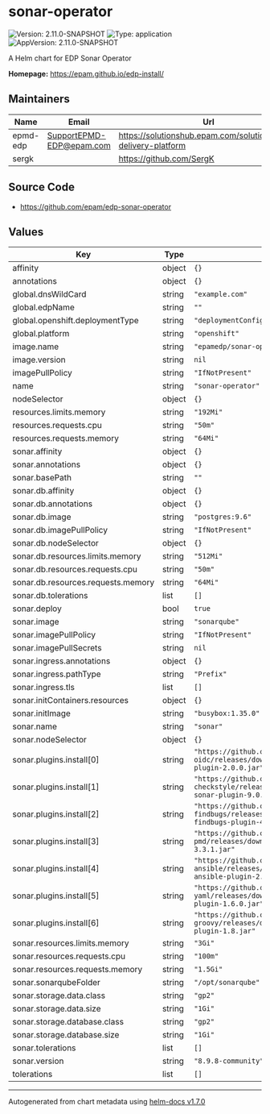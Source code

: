 # sonar-operator

![Version: 2.11.0-SNAPSHOT](https://img.shields.io/badge/Version-2.11.0--SNAPSHOT-informational?style=flat-square) ![Type: application](https://img.shields.io/badge/Type-application-informational?style=flat-square) ![AppVersion: 2.11.0-SNAPSHOT](https://img.shields.io/badge/AppVersion-2.11.0--SNAPSHOT-informational?style=flat-square)

A Helm chart for EDP Sonar Operator

**Homepage:** <https://epam.github.io/edp-install/>

## Maintainers

| Name | Email | Url |
| ---- | ------ | --- |
| epmd-edp | SupportEPMD-EDP@epam.com | https://solutionshub.epam.com/solution/epam-delivery-platform |
| sergk |  | https://github.com/SergK |

## Source Code

* <https://github.com/epam/edp-sonar-operator>

## Values

| Key | Type | Default | Description |
|-----|------|---------|-------------|
| affinity | object | `{}` |  |
| annotations | object | `{}` |  |
| global.dnsWildCard | string | `"example.com"` |  |
| global.edpName | string | `""` |  |
| global.openshift.deploymentType | string | `"deploymentConfigs"` |  |
| global.platform | string | `"openshift"` |  |
| image.name | string | `"epamedp/sonar-operator"` |  |
| image.version | string | `nil` |  |
| imagePullPolicy | string | `"IfNotPresent"` |  |
| name | string | `"sonar-operator"` |  |
| nodeSelector | object | `{}` |  |
| resources.limits.memory | string | `"192Mi"` |  |
| resources.requests.cpu | string | `"50m"` |  |
| resources.requests.memory | string | `"64Mi"` |  |
| sonar.affinity | object | `{}` |  |
| sonar.annotations | object | `{}` |  |
| sonar.basePath | string | `""` |  |
| sonar.db.affinity | object | `{}` |  |
| sonar.db.annotations | object | `{}` |  |
| sonar.db.image | string | `"postgres:9.6"` |  |
| sonar.db.imagePullPolicy | string | `"IfNotPresent"` |  |
| sonar.db.nodeSelector | object | `{}` |  |
| sonar.db.resources.limits.memory | string | `"512Mi"` |  |
| sonar.db.resources.requests.cpu | string | `"50m"` |  |
| sonar.db.resources.requests.memory | string | `"64Mi"` |  |
| sonar.db.tolerations | list | `[]` |  |
| sonar.deploy | bool | `true` |  |
| sonar.image | string | `"sonarqube"` |  |
| sonar.imagePullPolicy | string | `"IfNotPresent"` |  |
| sonar.imagePullSecrets | string | `nil` |  |
| sonar.ingress.annotations | object | `{}` |  |
| sonar.ingress.pathType | string | `"Prefix"` |  |
| sonar.ingress.tls | list | `[]` |  |
| sonar.initContainers.resources | object | `{}` |  |
| sonar.initImage | string | `"busybox:1.35.0"` |  |
| sonar.name | string | `"sonar"` |  |
| sonar.nodeSelector | object | `{}` |  |
| sonar.plugins.install[0] | string | `"https://github.com/vaulttec/sonar-auth-oidc/releases/download/v2.0.0/sonar-auth-oidc-plugin-2.0.0.jar"` |  |
| sonar.plugins.install[1] | string | `"https://github.com/checkstyle/sonar-checkstyle/releases/download/9.0.1/checkstyle-sonar-plugin-9.0.1.jar"` |  |
| sonar.plugins.install[2] | string | `"https://github.com/spotbugs/sonar-findbugs/releases/download/4.0.4/sonar-findbugs-plugin-4.0.4.jar"` |  |
| sonar.plugins.install[3] | string | `"https://github.com/jensgerdes/sonar-pmd/releases/download/3.3.1/sonar-pmd-plugin-3.3.1.jar"` |  |
| sonar.plugins.install[4] | string | `"https://github.com/sbaudoin/sonar-ansible/releases/download/v2.4.0/sonar-ansible-plugin-2.4.0.jar"` |  |
| sonar.plugins.install[5] | string | `"https://github.com/sbaudoin/sonar-yaml/releases/download/v1.6.0/sonar-yaml-plugin-1.6.0.jar"` |  |
| sonar.plugins.install[6] | string | `"https://github.com/Inform-Software/sonar-groovy/releases/download/1.8/sonar-groovy-plugin-1.8.jar"` |  |
| sonar.resources.limits.memory | string | `"3Gi"` |  |
| sonar.resources.requests.cpu | string | `"100m"` |  |
| sonar.resources.requests.memory | string | `"1.5Gi"` |  |
| sonar.sonarqubeFolder | string | `"/opt/sonarqube"` |  |
| sonar.storage.data.class | string | `"gp2"` |  |
| sonar.storage.data.size | string | `"1Gi"` |  |
| sonar.storage.database.class | string | `"gp2"` |  |
| sonar.storage.database.size | string | `"1Gi"` |  |
| sonar.tolerations | list | `[]` |  |
| sonar.version | string | `"8.9.8-community"` |  |
| tolerations | list | `[]` |  |

----------------------------------------------
Autogenerated from chart metadata using [helm-docs v1.7.0](https://github.com/norwoodj/helm-docs/releases/v1.7.0)
